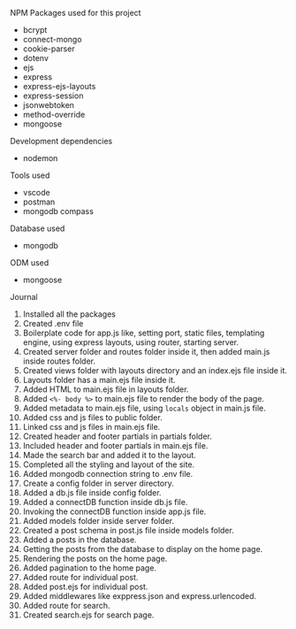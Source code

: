 NPM Packages used for this project

- bcrypt
- connect-mongo
- cookie-parser
- dotenv
- ejs
- express
- express-ejs-layouts
- express-session
- jsonwebtoken
- method-override
- mongoose

Development dependencies

- nodemon

Tools used

- vscode
- postman
- mongodb compass

Database used

- mongodb

ODM used

- mongoose

Journal

1. Installed all the packages
2. Created .env file
3. Boilerplate code for app.js like, setting port, static files, templating engine, using express layouts, using router, starting server.
4. Created server folder and routes folder inside it, then added main.js inside routes folder.
5. Created views folder with layouts directory and an index.ejs file inside it.
6. Layouts folder has a main.ejs file inside it.
7. Added HTML to main.ejs file in layouts folder.
8. Added `<%- body %>` to main.ejs file to render the body of the page.
9. Added metadata to main.ejs file, using `locals` object in main.js file.
10. Added css and js files to public folder.
11. Linked css and js files in main.ejs file.
12. Created header and footer partials in partials folder.
13. Included header and footer partials in main.ejs file.
14. Made the search bar and added it to the layout.
15. Completed all the styling and layout of the site.
16. Added mongodb connection string to .env file.
17. Create a config folder in server directory.
18. Added a db.js file inside config folder.
19. Added a connectDB function inside db.js file.
20. Invoking the connectDB function inside app.js file.
21. Added models folder inside server folder.
22. Created a post schema in post.js file inside models folder.
23. Added a posts in the database.
24. Getting the posts from the database to display on the home page.
25. Rendering the posts on the home page.
26. Added pagination to the home page.
27. Added route for individual post.
28. Added post.ejs for individual post.
29. Added middlewares like exppress.json and express.urlencoded.
30. Added route for search.
31. Created search.ejs for search page.
